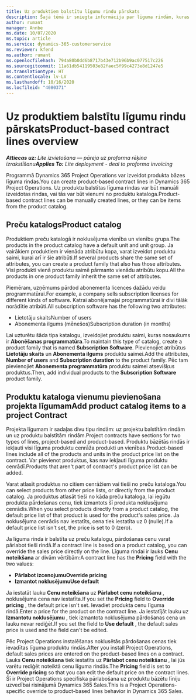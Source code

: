 ```yaml
---
title: Uz produktiem balstītu līgumu rindu pārskats
description: Šajā tēmā ir sniegta informācija par līguma rindām, kuras ir balstītas uz produktu.
author: rumant
manager: Annbe
ms.date: 10/07/2020
ms.topic: article
ms.service: dynamics-365-customerservice
ms.reviewer: kfend
ms.author: rumant
ms.openlocfilehash: 794a80b0dd6b8717b43e712b96b9ac077517c226
ms.sourcegitcommit: 11a61db54119503e82faec5f99c4273e8d1247e5
ms.translationtype: HT
ms.contentlocale: lv-LV
ms.lasthandoff: 10/16/2020
ms.locfileid: "4080371"
---
```

# <a name="product-based-contract-lines-overview"></a><span data-ttu-id="b9170-103">Uz produktiem balstītu līgumu rindu pārskats</span><span class="sxs-lookup"><span data-stu-id="b9170-103">Product-based contract lines overview</span></span>

<span data-ttu-id="b9170-104">_**Attiecas uz:** Lite izvietošana — pāreja uz proforma rēķina izrakstīšanu_</span><span class="sxs-lookup"><span data-stu-id="b9170-104">_**Applies To:** Lite deployment - deal to proforma invoicing_</span></span>

<span data-ttu-id="b9170-105">Programmā Dynamics 365 Project Operations var izveidot produkta bāzes līguma rindas.</span><span class="sxs-lookup"><span data-stu-id="b9170-105">You can create product-based contract lines in Dynamics 365 Project Operations.</span></span> <span data-ttu-id="b9170-106">Uz produktu balstītas līguma rindas var būt manuāli izveidotas rindas, vai tās var būt vienumi no produktu kataloga.</span><span class="sxs-lookup"><span data-stu-id="b9170-106">Product-based contract lines can be manually created lines, or they can be items from the product catalog.</span></span>

## <a name="product-catalog"></a><span data-ttu-id="b9170-107">Preču katalogs</span><span class="sxs-lookup"><span data-stu-id="b9170-107">Product catalog</span></span>

<span data-ttu-id="b9170-108">Produktiem preču katalogā ir noklusējuma vienība un vienību grupa.</span><span class="sxs-lookup"><span data-stu-id="b9170-108">The products in the product catalog have a default unit and unit group.</span></span> <span data-ttu-id="b9170-109">Ja vairākiem produktiem ir vienāda atribūtu kopa, varat izveidot produktu saimi, kurai arī ir šie atribūti.</span><span class="sxs-lookup"><span data-stu-id="b9170-109">If several products share the same set of attributes, you can create a product family that also has those attributes.</span></span> <span data-ttu-id="b9170-110">Visi produkti vienā produktu saimē pārmanto vienādu atribūtu kopu.</span><span class="sxs-lookup"><span data-stu-id="b9170-110">All the products in one product family inherit the same set of attributes.</span></span>

<span data-ttu-id="b9170-111">Piemēram, uzņēmums pārdod abonementa licences dažādu veidu programmatūrai.</span><span class="sxs-lookup"><span data-stu-id="b9170-111">For example, a company sells subscription licenses for different kinds of software.</span></span> <span data-ttu-id="b9170-112">Katrai abonējamajai programmatūrai ir divi tālāk norādītie atribūti.</span><span class="sxs-lookup"><span data-stu-id="b9170-112">All subscription software has the following two attributes:</span></span>

- <span data-ttu-id="b9170-113">Lietotāju skaits</span><span class="sxs-lookup"><span data-stu-id="b9170-113">Number of users</span></span>
- <span data-ttu-id="b9170-114">Abonementa ilgums (mēnešos)</span><span class="sxs-lookup"><span data-stu-id="b9170-114">Subscription duration (in months)</span></span>

<span data-ttu-id="b9170-115">Lai uzturētu šāda tipa katalogu, izveidojiet produktu saimi, kuras nosaukums ir **Abonēšanas programmatūra**.</span><span class="sxs-lookup"><span data-stu-id="b9170-115">To maintain this type of catalog, create a product family that is named **Subscription Software**.</span></span> <span data-ttu-id="b9170-116">Pievienojiet atribūtus **Lietotāju skaits** un **Abonementa ilgums** produktu saimei.</span><span class="sxs-lookup"><span data-stu-id="b9170-116">Add the attributes, **Number of users** and **Subscription duration** to the product family.</span></span> <span data-ttu-id="b9170-117">Pēc tam pievienojiet **Abonementa programmatūra** produktu saimei atsevišķus produktus.</span><span class="sxs-lookup"><span data-stu-id="b9170-117">Then, add individual products to the **Subscription Software** product family.</span></span>

## <a name="add-product-catalog-items-to-a-project-contract"></a><span data-ttu-id="b9170-118">Produktu kataloga vienumu pievienošana projekta līgumam</span><span class="sxs-lookup"><span data-stu-id="b9170-118">Add product catalog items to a project Contract</span></span>

<span data-ttu-id="b9170-119">Projekta līgumam ir sadaļas divu tipu rindām: uz projektu balstītām rindām un uz produktu balstītām rindām.</span><span class="sxs-lookup"><span data-stu-id="b9170-119">Project contracts have sections for two types of lines, project-based and product-based.</span></span> <span data-ttu-id="b9170-120">Produktu bāzētās rindās ir iekļauti visi līguma produktu cenrāža produkti un vienības.</span><span class="sxs-lookup"><span data-stu-id="b9170-120">Product-based lines include all of the products and units in the product price list on the contract.</span></span> <span data-ttu-id="b9170-121">Var pievienot produktus, kas nav iekļauti līguma produktu cenrādī.</span><span class="sxs-lookup"><span data-stu-id="b9170-121">Products that aren't part of contract's product price list can be added.</span></span>

<span data-ttu-id="b9170-122">Varat atlasīt produktus no citiem cenrāžiem vai tieši no preču kataloga.</span><span class="sxs-lookup"><span data-stu-id="b9170-122">You can select products from other price lists, or directly from the product catalog.</span></span> <span data-ttu-id="b9170-123">Ja produktus atlasāt tieši no kāda preču kataloga, lai iegūtu produkta pārdošanas cenu, tiek izmantots šī produkta noklusējuma cenrādis.</span><span class="sxs-lookup"><span data-stu-id="b9170-123">When you select products directly from a product catalog, the default price list of that product is used for the product's sales price.</span></span> <span data-ttu-id="b9170-124">Ja noklusējuma cenrādis nav iestatīts, cena tiek iestatīta uz 0 (nulle).</span><span class="sxs-lookup"><span data-stu-id="b9170-124">If a default price list isn't set, the price is set to 0 (zero).</span></span>

<span data-ttu-id="b9170-125">Ja līguma rinda ir balstīta uz preču katalogu, pārdošanas cenu varat pārlabot tieši rindā.</span><span class="sxs-lookup"><span data-stu-id="b9170-125">If a contract line is based on a product catalog, you can override the sales price directly on the line.</span></span> <span data-ttu-id="b9170-126">Līguma rindai ir lauks **Cenu noteikšana** ar divām vērtībām:</span><span class="sxs-lookup"><span data-stu-id="b9170-126">A contract line has the **Pricing** field with the two values:</span></span>

- <span data-ttu-id="b9170-127">**Pārlabot izcenojumu**</span><span class="sxs-lookup"><span data-stu-id="b9170-127">**Override pricing**</span></span>
- <span data-ttu-id="b9170-128">**Izmantot noklusējumu**</span><span class="sxs-lookup"><span data-stu-id="b9170-128">**Use default**</span></span>

<span data-ttu-id="b9170-129">Ja iestatāt lauku **Cenu noteikšana** uz **Pārlabot cenu noteikšanu** , noklusējuma cena nav iestatīta.</span><span class="sxs-lookup"><span data-stu-id="b9170-129">If you set the **Pricing** field to **Override pricing** , the default price isn't set.</span></span> <span data-ttu-id="b9170-130">Ievadiet produkta cenu līguma rindā.</span><span class="sxs-lookup"><span data-stu-id="b9170-130">Enter a price for the product on the contract line.</span></span> <span data-ttu-id="b9170-131">Ja iestatījāt lauku uz **Izmantotu noklusējumu** , tiek izmantota noklusējuma pārdošanas cena un lauku nevar rediģēt.</span><span class="sxs-lookup"><span data-stu-id="b9170-131">If you set the field to **Use default** , the default sales price is used and the field can't be edited.</span></span>

<span data-ttu-id="b9170-132">Pēc Project Operations instalēšanas noklusētās pārdošanas cenas tiek ievadītas līguma produktu rindās.</span><span class="sxs-lookup"><span data-stu-id="b9170-132">After you install Project Operations, default sales prices are entered on the product-based lines on a contract.</span></span> <span data-ttu-id="b9170-133">Lauks **Cenu noteikšana** tiek iestatīts uz **Pārlabot cenu noteikšanu** , lai jūs varētu rediģēt noteiktā cenu līguma rindās.</span><span class="sxs-lookup"><span data-stu-id="b9170-133">The **Pricing** field is set to **Override pricing** so that you can edit the default price on the contract lines.</span></span> <span data-ttu-id="b9170-134">Šī ir Project Operations specifiska pārlabošana uz produktu bāzētu līniju uzvedībai risinājumā Dynamics 365 Sales.</span><span class="sxs-lookup"><span data-stu-id="b9170-134">This is a Project Operations-specific override to product-based lines behavior in Dynamics 365 Sales.</span></span>
